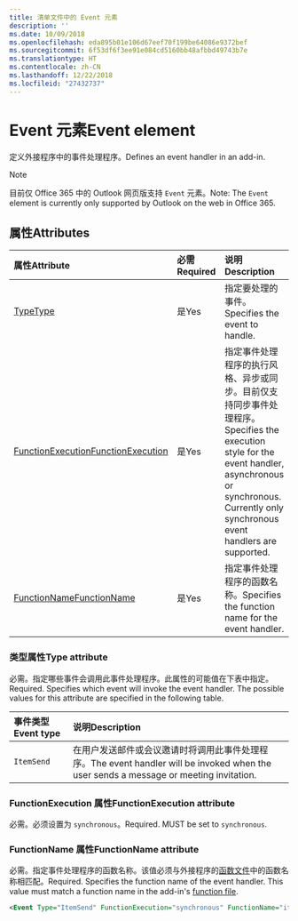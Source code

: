 ```yaml
---
title: 清单文件中的 Event 元素
description: ''
ms.date: 10/09/2018
ms.openlocfilehash: eda895b01e106d67eef70f199be64086e9372bef
ms.sourcegitcommit: 6f53df6f3ee91e084cd5160bb48afbbd49743b7e
ms.translationtype: HT
ms.contentlocale: zh-CN
ms.lasthandoff: 12/22/2018
ms.locfileid: "27432737"
---
```

# <a name="event-element"></a><span data-ttu-id="6c237-102">Event 元素</span><span class="sxs-lookup"><span data-stu-id="6c237-102">Event element</span></span>

<span data-ttu-id="6c237-103">定义外接程序中的事件处理程序。</span><span class="sxs-lookup"><span data-stu-id="6c237-103">Defines an event handler in an add-in.</span></span>

> [!NOTE] 
> <span data-ttu-id="6c237-104">目前仅 Office 365 中的 Outlook 网页版支持 `Event` 元素。</span><span class="sxs-lookup"><span data-stu-id="6c237-104">Note: The `Event` element is currently only supported by Outlook on the web in Office 365.</span></span>

## <a name="attributes"></a><span data-ttu-id="6c237-105">属性</span><span class="sxs-lookup"><span data-stu-id="6c237-105">Attributes</span></span>

|  <span data-ttu-id="6c237-106">属性</span><span class="sxs-lookup"><span data-stu-id="6c237-106">Attribute</span></span>  |  <span data-ttu-id="6c237-107">必需</span><span class="sxs-lookup"><span data-stu-id="6c237-107">Required</span></span>  |  <span data-ttu-id="6c237-108">说明</span><span class="sxs-lookup"><span data-stu-id="6c237-108">Description</span></span>  |
|:-----|:-----|:-----|
|  [<span data-ttu-id="6c237-109">Type</span><span class="sxs-lookup"><span data-stu-id="6c237-109">Type</span></span>](#type-attribute)  |  <span data-ttu-id="6c237-110">是</span><span class="sxs-lookup"><span data-stu-id="6c237-110">Yes</span></span>  | <span data-ttu-id="6c237-111">指定要处理的事件。</span><span class="sxs-lookup"><span data-stu-id="6c237-111">Specifies the event to handle.</span></span> |
|  [<span data-ttu-id="6c237-112">FunctionExecution</span><span class="sxs-lookup"><span data-stu-id="6c237-112">FunctionExecution</span></span>](#functionexecution-attribute)  |  <span data-ttu-id="6c237-113">是</span><span class="sxs-lookup"><span data-stu-id="6c237-113">Yes</span></span>  | <span data-ttu-id="6c237-p101">指定事件处理程序的执行风格、异步或同步。目前仅支持同步事件处理程序。</span><span class="sxs-lookup"><span data-stu-id="6c237-p101">Specifies the execution style for the event handler, asynchronous or synchronous. Currently only synchronous event handlers are supported.</span></span> |
|  [<span data-ttu-id="6c237-116">FunctionName</span><span class="sxs-lookup"><span data-stu-id="6c237-116">FunctionName</span></span>](#functionname-attribute)  |  <span data-ttu-id="6c237-117">是</span><span class="sxs-lookup"><span data-stu-id="6c237-117">Yes</span></span>  | <span data-ttu-id="6c237-118">指定事件处理程序的函数名称。</span><span class="sxs-lookup"><span data-stu-id="6c237-118">Specifies the function name for the event handler.</span></span> |

### <a name="type-attribute"></a><span data-ttu-id="6c237-119">类型属性</span><span class="sxs-lookup"><span data-stu-id="6c237-119">Type attribute</span></span>

<span data-ttu-id="6c237-p102">必需。指定哪些事件会调用此事件处理程序。此属性的可能值在下表中指定。</span><span class="sxs-lookup"><span data-stu-id="6c237-p102">Required. Specifies which event will invoke the event handler. The possible values for this attribute are specified in the following table.</span></span>

|  <span data-ttu-id="6c237-123">事件类型</span><span class="sxs-lookup"><span data-stu-id="6c237-123">Event type</span></span>  |  <span data-ttu-id="6c237-124">说明</span><span class="sxs-lookup"><span data-stu-id="6c237-124">Description</span></span>  |
|:-----|:-----|
|  `ItemSend`  |  <span data-ttu-id="6c237-125">在用户发送邮件或会议邀请时将调用此事件处理程序。</span><span class="sxs-lookup"><span data-stu-id="6c237-125">The event handler will be invoked when the user sends a message or meeting invitation.</span></span>  |

### <a name="functionexecution-attribute"></a><span data-ttu-id="6c237-126">FunctionExecution 属性</span><span class="sxs-lookup"><span data-stu-id="6c237-126">FunctionExecution attribute</span></span>

<span data-ttu-id="6c237-p103">必需。必须设置为 `synchronous`。</span><span class="sxs-lookup"><span data-stu-id="6c237-p103">Required. MUST be set to `synchronous`.</span></span>

### <a name="functionname-attribute"></a><span data-ttu-id="6c237-129">FunctionName 属性</span><span class="sxs-lookup"><span data-stu-id="6c237-129">FunctionName attribute</span></span>

<span data-ttu-id="6c237-p104">必需。指定事件处理程序的函数名称。该值必须与外接程序的[函数文件](functionfile.md)中的函数名称相匹配。</span><span class="sxs-lookup"><span data-stu-id="6c237-p104">Required. Specifies the function name of the event handler. This value must match a function name in the add-in's [function file](functionfile.md).</span></span>

```xml
<Event Type="ItemSend" FunctionExecution="synchronous" FunctionName="itemSendHandler" /> 
```